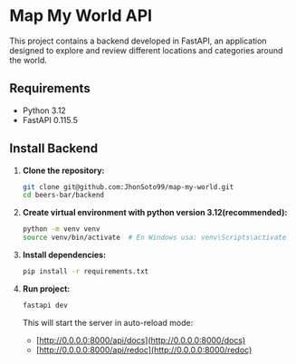 # Map My World API
This project contains a backend developed in FastAPI,
an application designed to explore and review different locations and categories around the world.
## Requirements

- Python 3.12
- FastAPI 0.115.5

## Install Backend

1. **Clone the repository:**

   ```bash
   git clone git@github.com:JhonSoto99/map-my-world.git
   cd beers-bar/backend

2. **Create virtual environment with python version 3.12(recommended):**

   ```bash
   python -m venv venv
   source venv/bin/activate  # En Windows usa: venv\Scripts\activate

3. **Install dependencies:**
   ```bash
   pip install -r requirements.txt
   
4. **Run project:**
   ```bash
   fastapi dev
   ```
   
   This will start the server in auto-reload mode:
   - [http://0.0.0.0:8000/api/docs](http://0.0.0.0:8000/docs)
   - [http://0.0.0.0:8000/api/redoc](http://0.0.0.0:8000/redoc)
